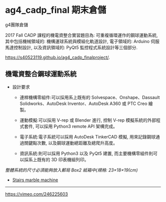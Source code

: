 # ag4_cadp_final 期末倉儲
g4團隊倉儲

2017 Fall CADP 課程的機電資整合實習題目為: 可重複循環運作的鋼球運動系統, 其中包括機械領域的: 機構運球系統與模組化軌道設計, 電子領域的: Arduino 伺服馬達控制設計, 以及資訊領域的: PyQt5 監控程式系統設計等三個部分.

https://s40523119.github.io/ag4_cadp_finalproject/.

## 機電資整合鋼球運動系統

- 設計要求

    - 連桿機構零組件:可以採用系上既有的 Solvespace、Onshape、Dassault Solidworks、AutoDesk Inventor、AutoDesk A360 或 PTC Creo 繪製。
    
    - 運動模擬:可以採用 V-rep 或 Blender 進行, 控制 V-rep 模擬系統的外部程式套件, 可以採用 Python3 remote API 架構完成。
    
    - 電子系統:電子系統可以採用 AutoDesk TinkerCAD 模擬, 用來記錄鋼球通過關鍵點次數, 以及鋼球運動總距離及總爬升高度。
    
    - 資訊系統:則可以採用 Python3 以及 PyQt5 建置, 而主要機構零組件則可以採系上既有的 3D 印表機組列印。
    
    
*整體系統的尺寸必須能夠放入郵局 Box2 紙箱中(規格: 23×18×19(cm)*

- [Stairs marble machine](https://youtu.be/MnykWWEsa8E)

---


https://vimeo.com/246225603
